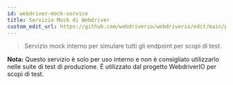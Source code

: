 ```yaml
---
id: webdriver-mock-service
title: Servizio Mock di Webdriver
custom_edit_url: https://github.com/webdriverio/webdriverio/edit/main/packages/wdio-webdriver-mock-service/README.md
---
```



> Servizio mock interno per simulare tutti gli endpoint per scopi di test.

__Nota:__ Questo servizio è solo per uso interno e non è consigliato utilizzarlo nelle suite di test di produzione. È utilizzato dal progetto WebdriverIO per scopi di test.